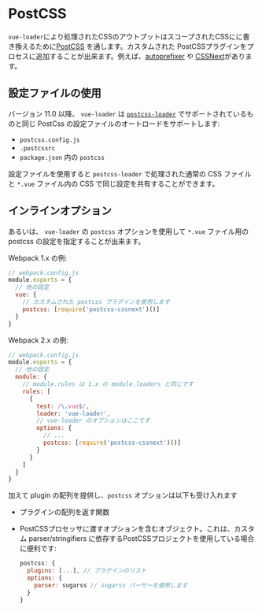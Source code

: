 # PostCSS

`vue-loader`により処理されたCSSのアウトプットはスコープされたCSSにに書き換えるために[PostCSS](https://github.com/postcss/postcss) を通します。カスタムされた PostCSSプラグインをプロセスに追加することが出来ます。例えば、[autoprefixer](https://github.com/postcss/autoprefixer) や [CSSNext](http://cssnext.io/)があります。

## 設定ファイルの使用

バージョン 11.0 以降、 `vue-loader` は [`postcss-loader`](https://github.com/postcss/postcss-loader#usage) でサポートされているものと同じ PostCss の設定ファイルのオートロードをサポートします:

- `postcss.config.js`
- `.postcssrc`
- `package.json` 内の `postcss`

設定ファイルを使用すると `postcss-loader` で処理された通常の CSS ファイルと `*.vue` ファイル内の CSS で同じ設定を共有することができます。

## インラインオプション

あるいは、 `vue-loader` の `postcss` オプションを使用して `*.vue` ファイル用の postcss の設定を指定することが出来ます。

Webpack 1.x の例:

``` js
// webpack.config.js
module.exports = {
  // 他の設定
  vue: {
    // カスタムされた postcss プラグインを使用します
    postcss: [require('postcss-cssnext')()]
  }
}
```

Webpack 2.x の例:

``` js
// webpack.config.js
module.exports = {
  // 他の設定
  module: {
    // module.rules は 1.x の module.loaders と同じです
    rules: [
      {
        test: /\.vue$/,
        loader: 'vue-loader',
        // vue-loader のオプションはここです
        options: {
          // ...
          postcss: [require('postcss-cssnext')()]
        }
      }
    ]
  }
}
```

加えて plugin の配列を提供し、`postcss` オプションは以下も受け入れます

- プラグインの配列を返す関数
- PostCSSプロセッサに渡すオプションを含むオブジェクト。これは、カスタム parser/stringifiers に依存するPostCSSプロジェクトを使用している場合に便利です:

  ``` js
  postcss: {
    plugins: [...], // プラグインのリスト
    options: {
      parser: sugarss // sugarss パーサーを使用します
    }
  }
  ```
